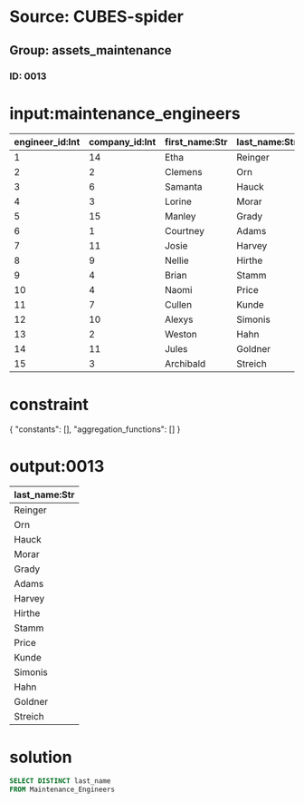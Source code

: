 # Source: CUBES-spider
## Group: assets_maintenance
### ID: 0013

# input:maintenance_engineers

| engineer_id:Int | company_id:Int | first_name:Str | last_name:Str | other_details:Str |
|---|---|---|---|---|
| 1 | 14 | Etha | Reinger | Skilled |
| 2 | 2 | Clemens | Orn | nan |
| 3 | 6 | Samanta | Hauck | nan |
| 4 | 3 | Lorine | Morar | nan |
| 5 | 15 | Manley | Grady | nan |
| 6 | 1 | Courtney | Adams | nan |
| 7 | 11 | Josie | Harvey | Skilled |
| 8 | 9 | Nellie | Hirthe | nan |
| 9 | 4 | Brian | Stamm | nan |
| 10 | 4 | Naomi | Price | nan |
| 11 | 7 | Cullen | Kunde | nan |
| 12 | 10 | Alexys | Simonis | nan |
| 13 | 2 | Weston | Hahn | nan |
| 14 | 11 | Jules | Goldner | nan |
| 15 | 3 | Archibald | Streich | nan |

# constraint

{
  "constants": [],
  "aggregation_functions": []
}

# output:0013

| last_name:Str |
|---|
| Reinger |
| Orn |
| Hauck |
| Morar |
| Grady |
| Adams |
| Harvey |
| Hirthe |
| Stamm |
| Price |
| Kunde |
| Simonis |
| Hahn |
| Goldner |
| Streich |

# solution

```sql
SELECT DISTINCT last_name
FROM Maintenance_Engineers
```
